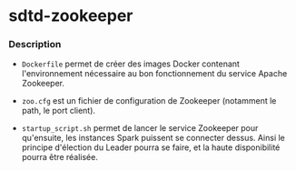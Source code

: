 # sdtd-zookeeper

### Description 

- `Dockerfile` permet de créer des images Docker contenant l'environnement nécessaire au bon fonctionnement du service Apache Zookeeper.

- `zoo.cfg` est un fichier de configuration de Zookeeper (notamment le path, le port client).

- `startup_script.sh` permet de lancer le service Zookeeper pour qu'ensuite, les instances Spark puissent se connecter dessus. Ainsi le principe d'élection du Leader pourra se faire, et la haute disponibilité pourra être réalisée.
